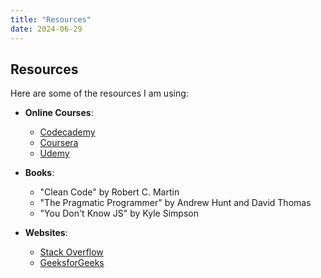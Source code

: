 ```yaml
---
title: "Resources"
date: 2024-06-29
---
```

## Resources

Here are some of the resources I am using:

- **Online Courses**:
  - [Codecademy](https://www.codecademy.com/)
  - [Coursera](https://www.coursera.org/)
  - [Udemy](https://www.udemy.com/)

- **Books**:
  - "Clean Code" by Robert C. Martin
  - "The Pragmatic Programmer" by Andrew Hunt and David Thomas
  - "You Don't Know JS" by Kyle Simpson

- **Websites**:
  - [Stack Overflow](https://stackoverflow.com/)
  - [GeeksforGeeks](https://www.geeksforgeeks.org/)
